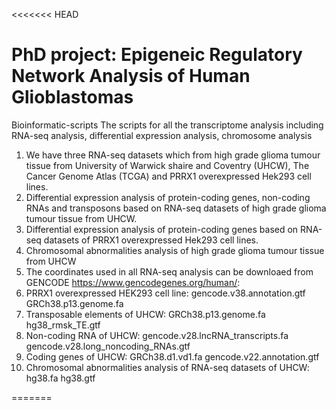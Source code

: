 <<<<<<< HEAD
# PhD project: Epigeneic Regulatory Network Analysis of Human Glioblastomas

Bioinformatic-scripts
The scripts for all the transcriptome analysis including RNA-seq analysis, differential expression analysis, chromosome analysis

1. We have three RNA-seq datasets which from high grade glioma tumour tissue from University of Warwick shaire and Coventry (UHCW), The Cancer Genome Atlas (TCGA) and PRRX1 overexpressed Hek293 cell lines.
2. Differential expression analysis of protein-coding genes, non-coding RNAs and transposons based on RNA-seq datasets of high grade glioma tumour tissue from UHCW.
3. Differential expression analysis of protein-coding genes based on RNA-seq datasets of PRRX1 overexpressed Hek293 cell lines.
4. Chromosomal abnormalities analysis of high grade glioma tumour tissue from UHCW
5. The coordinates used in all RNA-seq analysis can be downloaed from GENCODE https://www.gencodegenes.org/human/:
6. PRRX1 overexpressed HEK293 cell line: gencode.v38.annotation.gtf    GRCh38.p13.genome.fa
7. Transposable elements of UHCW: GRCh38.p13.genome.fa    hg38_rmsk_TE.gtf
8. Non-coding RNA of UHCW: gencode.v28.lncRNA_transcripts.fa  gencode.v28.long_noncoding_RNAs.gtf
9. Coding genes of UHCW: GRCh38.d1.vd1.fa   gencode.v22.annotation.gtf
10. Chromosomal abnormalities analysis of RNA-seq datasets of UHCW: hg38.fa   hg38.gtf
     
=======
>>>>>>> 

